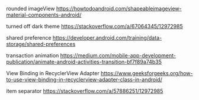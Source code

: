 
rounded imageView 
https://howtodoandroid.com/shapeableimageview-material-components-android/

turned off dark theme 
https://stackoverflow.com/a/67064345/12972985

shared preference
https://developer.android.com/training/data-storage/shared-preferences

transaction animation
https://medium.com/mobile-app-development-publication/animate-android-activities-transition-bf7f89a74b35

View Binding in RecyclerView Adapter 
https://www.geeksforgeeks.org/how-to-use-view-binding-in-recyclerview-adapter-class-in-android/

item separator
https://stackoverflow.com/a/57886251/12972985